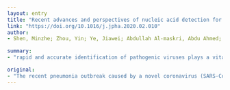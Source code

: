 ```yaml
---
layout: entry
title: "Recent advances and perspectives of nucleic acid detection for coronavirus"
link: "https://doi.org/10.1016/j.jpha.2020.02.010"
author:
- Shen, Minzhe; Zhou, Yin; Ye, Jiawei; Abdullah Al-maskri, Abdu Ahmed; Kang, Yu; Zeng, Su; Cai, Sheng

summary:
- "rapid and accurate identification of pathogenic viruses plays a vital role in selecting appropriate treatments, saving people's lives and preventing epidemics. Polymerase chain reaction (PCR) is regarded as a gold standard test for the molecular diagnosis of viral and bacterial infection with high sensitivity and specificity. Isothermal nucleic acid amplification is considered to be a highly promising candidate method due to its fundamental advantage on quick procedure time at constant temperature without thermocycler operation."

original:
- "The recent pneumonia outbreak caused by a novel coronavirus (SARS-CoV-2) in China, poses a great threat to global public health. Therefore, rapid and accurate identification of pathogenic viruses plays a vital role in selecting appropriate treatments, saving people's lives and preventing epidemics. It is important to establish a quick standard diagnostic test for the detection of infectious diseases (COVID-19) to prevent subsequent secondary spread. Polymerase chain reaction (PCR) is regarded as a gold standard test for the molecular diagnosis of viral and bacterial infection with high sensitivity and specificity. Isothermal nucleic acid amplification is considered to be a highly promising candidate method due to its fundamental advantage on quick procedure time at constant temperature without thermocycler operation. A variety of improved or new approaches also have been developed. This review summarizes the currently available detection methods for coronavirus nucleic acid. It is anticipated that this will assist researchers and clinicians in developing better techniques for timely and effective detection of coronavirus infection."
---
```


